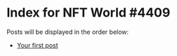 # Index for NFT World #4409
Posts will be displayed in the order below:

- [Your first post](./001-first.md)

